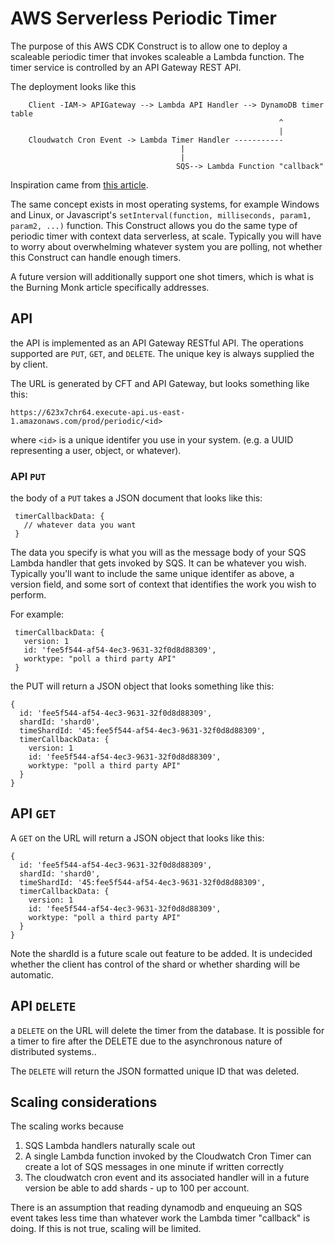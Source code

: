# AWS Serverless Periodic Timer
The purpose of this AWS CDK Construct is to allow one to deploy a scaleable periodic timer
that invokes scaleable a Lambda function.  The timer service is controlled by an API Gateway REST API.

The deployment looks like this


        Client -IAM-> APIGateway --> Lambda API Handler --> DynamoDB timer table
                                                                ^
                                                                |
        Cloudwatch Cron Event -> Lambda Timer Handler -----------
                                          |
                                          | 
                                         SQS--> Lambda Function "callback"
                                    

Inspiration came from [this article](https://theburningmonk.com/2019/05/using-cloudwatch-and-lambda-to-implement-ad-hoc-scheduling/).

The same concept exists in most operating systems, for example Windows and Linux, or Javascript's 
`setInterval(function, milliseconds, param1, param2, ...)` function.   This Construct allows you do the same 
type of periodic timer with context data serverless, at scale.  Typically you will have to worry about 
overwhelming whatever system you are polling, not whether this Construct can handle enough timers.

A future version will additionally support one shot timers, which is what is the Burning Monk article specifically
addresses.

## API
the API is implemented as an API Gateway RESTful API.   The operations supported are `PUT`,
`GET`, and `DELETE`.   The unique key is always supplied the by client.

The URL is generated by CFT and API Gateway, but looks something like this:

    https://623x7chr64.execute-api.us-east-1.amazonaws.com/prod/periodic/<id> 

where `<id>` is a unique identifer you use in your system.  (e.g. a UUID representing a user, object, or whatever).

### API `PUT`
the body of a `PUT` takes a JSON document that looks like this:

     timerCallbackData: {
       // whatever data you want
     }

The data you specify is what you will as the message body of your SQS Lambda handler that gets
invoked by SQS.  It can be whatever you wish.  Typically you'll want to include the same unique
identifer as above, a version field, and some sort of context that identifies the work you wish to perform. 

For example:

     timerCallbackData: {
       version: 1
       id: 'fee5f544-af54-4ec3-9631-32f0d8d88309',
       worktype: "poll a third party API"
     }

the PUT will return a JSON object that looks something like this:

    {
      id: 'fee5f544-af54-4ec3-9631-32f0d8d88309',
      shardId: 'shard0',
      timeShardId: '45:fee5f544-af54-4ec3-9631-32f0d8d88309',
      timerCallbackData: {
        version: 1
        id: 'fee5f544-af54-4ec3-9631-32f0d8d88309',
        worktype: "poll a third party API"
      } 
    } 

## API `GET`
A `GET` on the URL will return a JSON object that looks like this:

    {
      id: 'fee5f544-af54-4ec3-9631-32f0d8d88309',
      shardId: 'shard0',
      timeShardId: '45:fee5f544-af54-4ec3-9631-32f0d8d88309',
      timerCallbackData: {
        version: 1
        id: 'fee5f544-af54-4ec3-9631-32f0d8d88309',
        worktype: "poll a third party API"
      } 
    } 

Note the shardId is a future scale out feature to be added. It is undecided whether the client
has control of the shard or whether sharding will be automatic.

## API `DELETE`
a `DELETE` on the URL will delete the timer from the database.  It is possible for a timer to fire
after the DELETE due to the asynchronous nature of distributed systems..

The `DELETE` will return the JSON formatted unique ID that was deleted.

## Scaling considerations
The scaling works because

1. SQS Lambda handlers naturally scale out
1. A single Lambda function invoked by the Cloudwatch Cron Timer can create a lot of
   SQS messages in one minute if written correctly
1. The cloudwatch cron event and its associated handler will in a future version be able
   to add shards - up to 100 per account. 


There is an assumption that reading dynamodb and enqueuing an SQS event takes less time
than whatever work the Lambda timer "callback" is doing.  If this is not true, scaling
will be limited.
